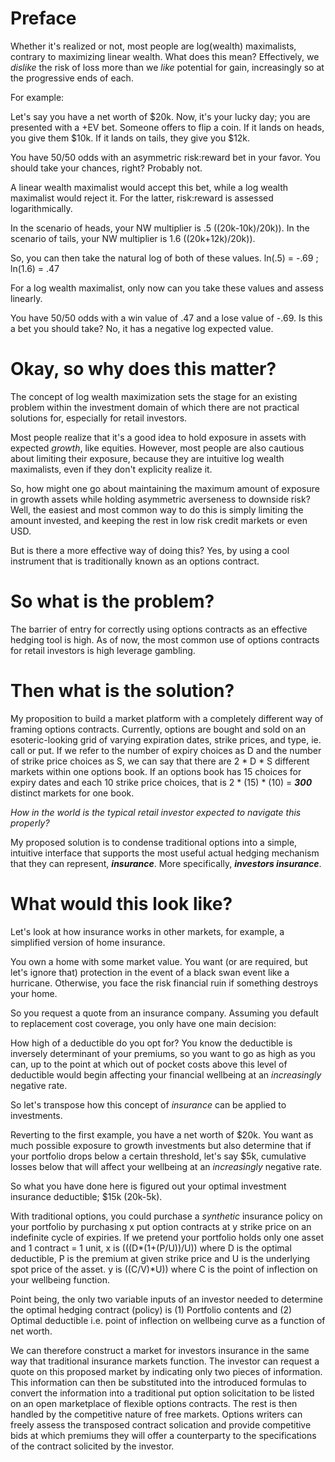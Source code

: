 # Preface

Whether it's realized or not, most people are log(wealth) maximalists, contrary to maximizing linear wealth. What does this mean? Effectively, we *dislike* the risk of loss more than we *like* potential for gain, increasingly so at the progressive ends of each.

For example:

Let's say you have a net worth of $20k. Now, it's your lucky day; you are presented with a +EV bet.
Someone offers to flip a coin. If it lands on heads, you give them $10k. If it lands on tails, they give you $12k.

You have 50/50 odds with an asymmetric risk:reward bet in your favor. You should take your chances, right? Probably not.

A linear wealth maximalist would accept this bet, while a log wealth maximalist would reject it. For the latter, risk:reward is assessed logarithmically.

In the scenario of heads, your NW multiplier is .5 ((20k-10k)/20k)).
In the scenario of tails, your NW multiplier is 1.6 ((20k+12k)/20k)).

So, you can then take the natural log of both of these values. ln(.5) = -.69 ; ln(1.6) = .47

For a log wealth maximalist, only now can you take these values and assess linearly.

You have 50/50 odds with a win value of .47 and a lose value of -.69. Is this a bet you should take? No, it has a negative log expected value.


# Okay, so why does this matter? 

The concept of log wealth maximization sets the stage for an existing problem within the investment domain of which there are not practical solutions for, especially for retail investors.

Most people realize that it's a good idea to hold exposure in assets with expected *growth*, like equities. However, most people are also cautious about limiting their exposure, because they are intuitive log wealth maximalists, even if they don't explicity realize it. 

So, how might one go about maintaining the maximum amount of exposure in growth assets while holding asymmetric averseness to downside risk? Well, the easiest and most common way to do this is simply limiting the amount invested, and keeping the rest in low risk credit markets or even USD.

But is there a more effective way of doing this? Yes, by using a cool instrument that is traditionally known as an options contract.

# So what is the problem?

The barrier of entry for correctly using options contracts as an effective hedging tool is high. As of now, the most common use of options contracts for retail investors is high leverage gambling.

# Then what is the solution?

My proposition to build a market platform with a completely different way of framing options contracts. Currently, options are bought and sold on an esoteric-looking grid of varying expiration dates, strike prices, and type, ie. call or put. If we refer to the number of expiry choices as D and the number of strike price choices as S, we can say that there are 2 * D * S different markets within one options book. If an options book has 15 choices for expiry dates and each 10 strike price choices, that is 2 * (15) * (10) = ***300*** distinct markets for one book.

*How in the world is the typical retail investor expected to navigate this properly?*

My proposed solution is to condense traditional options into a simple, intuitive interface that supports the most useful actual hedging mechanism that they can represent, ***insurance***. More specifically, ***investors insurance***.

# What would this look like?

Let's look at how insurance works in other markets, for example, a simplified version of home insurance.

You own a home with some market value. You want (or are required, but let's ignore that) protection in the event of a black swan event like a hurricane. Otherwise, you face the risk financial ruin if something destroys your home.

So you request a quote from an insurance company. Assuming you default to replacement cost coverage, you only have one main decision:

How high of a deductible do you opt for? You know the deductible is inversely determinant of your premiums, so you want to go as high as you can, up to the point at which out of pocket costs above this level of deductible would begin affecting your financial wellbeing at an *increasingly* negative rate.


So let's transpose how this concept of *insurance* can be applied to investments.

Reverting to the first example, you have a net worth of $20k. You want as much possible exposure to growth investments but also determine that if your portfolio drops below a certain threshold, let's say $5k, cumulative losses below that will affect your wellbeing at an *increasingly* negative rate.

So what you have done here is figured out your optimal investment insurance deductible; $15k (20k-5k).

With traditional options, you could purchase a *synthetic* insurance policy on your portfolio by purchasing x put option contracts at y strike price on an indefinite cycle of expiries. If we pretend your portfolio holds only one asset and 1 contract = 1 unit, x is (((D*(1+(P/U))/U)) where D is the optimal deductible, P is the premium at given strike price and U is the underlying spot price of the asset. y is ((C/V)*U)) where C is the point of inflection on your wellbeing function.

Point being, the only two variable inputs of an investor needed to determine the optimal hedging contract (policy) is (1) Portfolio contents and (2) Optimal deductible i.e. point of inflection on wellbeing curve as a function of net worth.

We can therefore construct a market for investors insurance in the same way that traditional insurance markets function. The investor can request a quote on this proposed market by indicating only two pieces of information. This information can then be substituted into the introduced formulas to convert the information into a traditional put option solicitation to be listed on an open marketplace of flexible options contracts. The rest is then handled by the competitive nature of free markets. Options writers can freely assess the transposed contract solication and provide competitive bids at which premiums they will offer a counterparty to the specifications of the contract solicited by the investor.
